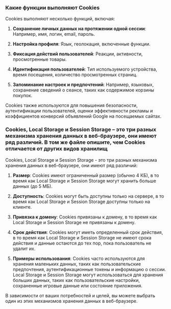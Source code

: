 ### Какие функции выполняют Cookies
Cookies выполняют несколько функций, включая:

1. **Сохранение личных данных на протяжении одной сессии**: Например, имя, логин, email, пароль.

2. **Настройка профиля**: Язык, геолокация, включенные функции.

3. **Фиксация действий пользователей**: Реакции, активности, просмотренные товары.

4. **Идентификация пользователей**: Тип используемого устройства, время посещения, количество просмотренных страниц.

5. **Запоминание настроек и предпочтений**: Например, языковых, сохранение сведений о сеансе, таких как содержимое корзины покупок.

Cookies также используются для повышения безопасности, аутентификации пользователей, оценки эффективности рекламы и коэффициентов конверсий объявлений Google на посещаемых сайтах.


### Cookies, Local Storage и Session Storage – это три разных механизма хранения данных в веб-браузере, они имеют ряд различий. В том же файле опишите, чем Cookies отличается от других видов хранилищ

Cookies, Local Storage и Session Storage - это три разных механизма хранения данных в веб-браузере, они имеют ряд различий:

1. **Размер**: Cookies имеют ограниченный размер (обычно 4 КБ), в то время как Local Storage и Session Storage могут хранить больше данных (до 5 МБ).

2. **Доступность**: Cookies могут быть доступны только на сервере, в то время как Local Storage и Session Storage доступны только на клиенте.

3. **Привязка к домену**: Cookies привязаны к домену, в то время как Local Storage и Session Storage не привязаны к домену.

4. **Срок действия**: Cookies могут иметь определенный срок действия, в то время как Local Storage и Session Storage не имеют срока действия и данные остаются до тех пор, пока пользователь не удалит их.

5. **Примеры использования**: Cookies часто используются для хранения маленьких данных, таких как пользовательские предпочтения, аутентификационные токены и информацию о сессии. Local Storage и Session Storage могут использоваться для хранения больших данных, таких как пользовательские настройки, сохраненные игровые данные или состояние приложения.

В зависимости от ваших потребностей и целей, вы можете выбрать один из этих механизмов хранения данных в веб-браузере.
